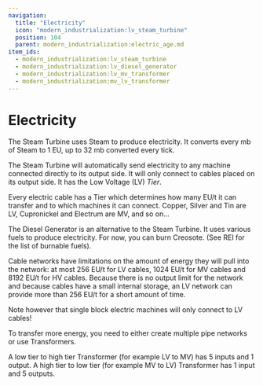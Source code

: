 ```yaml
---
navigation:
  title: "Electricity"
  icon: "modern_industrialization:lv_steam_turbine"
  position: 104
  parent: modern_industrialization:electric_age.md
item_ids:
  - modern_industrialization:lv_steam_turbine
  - modern_industrialization:lv_diesel_generator
  - modern_industrialization:lv_mv_transformer
  - modern_industrialization:mv_lv_transformer
---
```


# Electricity

The Steam Turbine uses Steam to produce electricity. It converts every mb of Steam to 1 EU, up to 32 mb converted every tick.

<Recipe id="modern_industrialization:electric_age/machine/lv_steam_turbine_asbl" />

The Steam Turbine will automatically send electricity to any machine connected directly to its output side. It will only connect to cables placed on its output side. It has the Low Voltage (LV) *Tier*.

Every electric cable has a Tier which determines how many EU/t it can transfer and to which machines it can connect. Copper, Silver and Tin are LV, Cupronickel and Electrum are MV, and so on...

The Diesel Generator is an alternative to the Steam Turbine. It uses various fuels to produce electricity. For now, you can burn Creosote. (See REI for the list of burnable fuels).

<Recipe id="modern_industrialization:electric_age/machine/lv_diesel_generator_asbl" />

Cable networks have limitations on the amount of energy they will pull into the network: at most 256 EU/t for LV cables, 1024 EU/t for MV cables and 8192 EU/t for HV cables. Because there is no output limit for the network and because cables have a small internal storage, an LV network can provide more than 256 EU/t for a short amount of time.

Note however that single block electric machines will only connect to LV cables!

To transfer more energy, you need to either create multiple pipe networks or use Transformers.

A low tier to high tier Transformer (for example LV to MV) has 5 inputs and 1 output. A high tier to low tier (for example MV to LV) Transformer has 1 input and 5 outputs.



<Recipe id="modern_industrialization:electric_age/transformer/lv_mv/up_asbl" />

<Recipe id="modern_industrialization:electric_age/transformer/lv_mv/down_asbl" />

